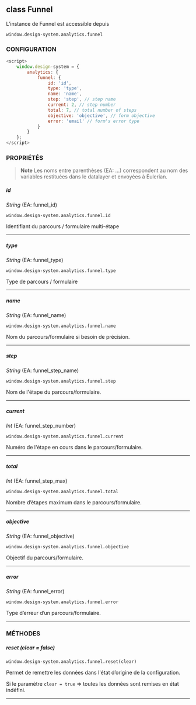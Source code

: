 ## class Funnel

L’instance de Funnel est accessible depuis

`window.design-system.analytics.funnel`

### CONFIGURATION

```javascript
<script>
    window.design-system = {
        analytics: {
            funnel: {
                id: 'id',
                type: 'type',
                name: 'name',
                step: 'step', // step name
                current: 2, // step number
                total: 7, // total number of steps
                objective: 'objective', // form objective
                error: 'email' // form's error type
            }
        }
    };
</script>
```

### PROPRIÉTÉS

> **Note**
> Les noms entre parenthèses (EA: …) correspondent au nom des variables restituées dans le datalayer et envoyées à Eulerian.


##### id

_String_ (EA: funnel\_id)

`window.design-system.analytics.funnel.id`

Identifiant du parcours / formulaire multi-étape

* * *

##### type

_String_ (EA: funnel\_type)

`window.design-system.analytics.funnel.type`

Type de parcours / formulaire

* * *

##### name

_String_ (EA: funnel\_name)

`window.design-system.analytics.funnel.name`

Nom du parcours/formulaire si besoin de précision.

* * *

##### step

_String_ (EA: funnel\_step\_name)

`window.design-system.analytics.funnel.step`

Nom de l'étape du parcours/formulaire.

* * *

##### current

_Int_ (EA: funnel\_step\_number)

`window.design-system.analytics.funnel.current`

Numéro de l'étape en cours dans le parcours/formulaire.

* * *

##### total

_Int_ (EA: funnel\_step\_max)

`window.design-system.analytics.funnel.total`

Nombre d’étapes maximum dans le parcours/formulaire.

* * *

##### objective

_String_ (EA: funnel\_objective)

`window.design-system.analytics.funnel.objective`

Objectif du parcours/formulaire.

* * *

##### error

_String_ (EA: funnel\_error)

`window.design-system.analytics.funnel.error`

Type d’erreur d’un parcours/formulaire.

* * *

### MÉTHODES

##### reset (clear = false)

`window.design-system.analytics.funnel.reset(clear)`

Permet de remettre les données dans l'état d’origine de la configuration.

Si le paramètre `clear = true` => toutes les données sont remises en état indéfini.

* * *
